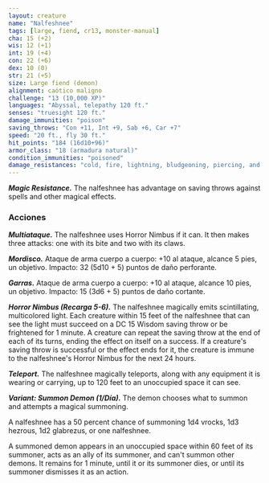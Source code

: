 ```yaml
---
layout: creature
name: "Nalfeshnee"
tags: [large, fiend, cr13, monster-manual]
cha: 15 (+2)
wis: 12 (+1)
int: 19 (+4)
con: 22 (+6)
dex: 10 (0)
str: 21 (+5)
size: Large fiend (demon)
alignment: caótico maligno
challenge: "13 (10,000 XP)"
languages: "Abyssal, telepathy 120 ft."
senses: "truesight 120 ft."
damage_immunities: "poison"
saving_throws: "Con +11, Int +9, Sab +6, Car +7"
speed: "20 ft., fly 30 ft."
hit_points: "184 (16d10+96)"
armor_class: "18 (armadura natural)"
condition_immunities: "poisoned"
damage_resistances: "cold, fire, lightning, bludgeoning, piercing, and slashing from nonmagical weapons"
---
```


***Magic Resistance.*** The nalfeshnee has advantage on saving throws against spells and other magical effects.

### Acciones

***Multiataque.*** The nalfeshnee uses Horror Nimbus if it can.  It then makes three attacks: one with its bite and two with its claws.

***Mordisco.*** Ataque de arma cuerpo a cuerpo: +10 al ataque, alcance 5 pies, un objetivo. Impacto: 32 (5d10 + 5) puntos de daño perforante.

***Garras.*** Ataque de arma cuerpo a cuerpo: +10 al ataque, alcance 10 pies, un objetivo. Impacto: 15 (3d6 + 5) puntos de daño cortante.

***Horror Nimbus (Recarga 5-6).*** The nalfeshnee magically emits scintillating, multicolored light. Each creature within 15 feet of the nalfeshnee that can see the light must succeed on a DC 15 Wisdom saving throw or be frightened for 1 minute. A creature can repeat the saving throw at the end of each of its turns, ending the effect on itself on a success. If a creature's saving throw is successful or the effect ends for it, the creature is immune to the nalfeshnee's Horror Nimbus for the next 24 hours.

***Teleport.*** The nalfeshnee magically teleports, along with any equipment it is wearing or carrying, up to 120 feet to an unoccupied space it can see.

***Variant: Summon Demon (1/Día).*** The demon chooses what to summon and attempts a magical summoning.

A nalfeshnee has a 50 percent chance of summoning 1d4 vrocks, 1d3 hezrous, 1d2 glabrezus, or one nalfeshnee.

A summoned demon appears in an unoccupied space within 60 feet of its summoner, acts as an ally of its summoner, and can't summon other demons. It remains for 1 minute, until it or its summoner dies, or until its summoner dismisses it as an action.
